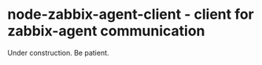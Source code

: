 node-zabbix-agent-client - client for zabbix-agent communication
===========================

Under construction. Be patient.
